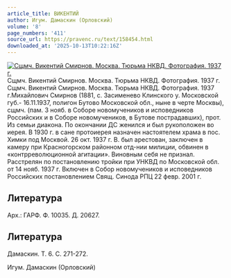 ```yaml
---
article_title: ВИКЕНТИЙ
author: Игум. Дамаскин (Орловский)
volume: '8'
page_numbers: '411'
source_url: https://pravenc.ru/text/158454.html
downloaded_at: '2025-10-13T10:22:16Z'
---
```


[![Сщмч. Викентий Смирнов. Москва. Тюрьма НКВД. Фотография. 1937 г.](https://pravenc.ru/data/172/464/1234/i200.jpg "Кликните для увеличения картинки")](https://pravenc.ru/data/172/464/1234/i400.jpg)Сщмч. Викентий Смирнов. Москва. Тюрьма НКВД. Фотография. 1937 г.  
Сщмч. Викентий Смирнов. Москва. Тюрьма НКВД. Фотография. 1937 г.Михайлович Смирнов (1881, с. Засименево Клинского у. Московской губ.- 16.11.1937, полигон Бутово Московской обл., ныне в черте Москвы), сщмч. (пам. 3 нояб. в Соборе новомучеников и исповедников Российских и в Соборе новомучеников, в Бутове пострадавших), прот. Из семьи диакона. По окончании ДС женился и был рукоположен во иерея. В 1930 г. в сане протоиерея назначен настоятелем храма в пос. Химки под Москвой. 26 окт. 1937 г. В. был арестован, заключен в камеру при Красногорском районном отд-нии милиции, обвинен в «контрреволюционной агитации». Виновным себя не признал. Расстрелян по постановлению тройки при УНКВД по Московской обл. от 14 нояб. 1937 г. Включен в Собор новомучеников и исповедников Российских постановлением Свящ. Синода РПЦ 22 февр. 2001 г.

## Литература

Арх.: ГАРФ. Ф. 10035. Д. 20627.

## Литература

Дамаскин. Т. 6. С. 271-272.

Игум. Дамаскин (Орловский)
